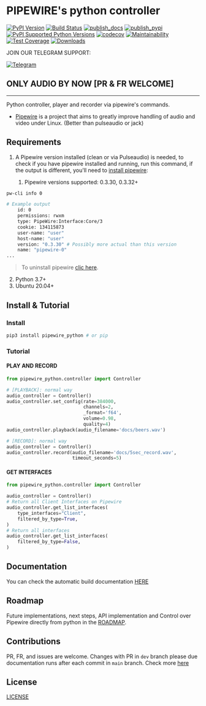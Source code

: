 # PIPEWIRE's python controller

[![PyPI Version][pypi-image]][pypi-url]
[![Build Status][build-image]][build-url]
[![publish_docs](https://github.com/pablodz/pipewire_python/actions/workflows/publish_docs.yml/badge.svg)](https://github.com/pablodz/pipewire_python/actions/workflows/publish_docs.yml)
[![publish_pypi](https://github.com/pablodz/pipewire_python/actions/workflows/publish_pypi.yml/badge.svg)](https://github.com/pablodz/pipewire_python/actions/workflows/publish_pypi.yml)
[![PyPI Supported Python Versions](https://img.shields.io/pypi/pyversions/pipewire_python.svg)][pypiversions-url]
[![codecov](https://codecov.io/gh/pablodz/pipewire_python/branch/main/graph/badge.svg?token=VN6O9QK3ZH)](https://codecov.io/gh/pablodz/pipewire_python)
[![Maintainability](https://api.codeclimate.com/v1/badges/fe82f8353628a4214abd/maintainability)](https://codeclimate.com/github/pablodz/pipewire_python/maintainability)
[![Test Coverage](https://api.codeclimate.com/v1/badges/fe82f8353628a4214abd/test_coverage)](https://codeclimate.com/github/pablodz/pipewire_python/test_coverage)
[![Downloads](https://pepy.tech/badge/pipewire-python)](https://pepy.tech/project/pipewire-python)

JOIN OUR TELEGRAM SUPPORT:

[![Telegram](https://img.shields.io/badge/Telegram-2CA5E0?style=for-the-badge&logo=telegram&logoColor=white)](https://t.me/pipewire_python)

## **ONLY AUDIO BY NOW [PR & FR WELCOME]** 

<hr>

Python controller, player and recorder via pipewire's commands.

- [Pipewire](https://gitlab.freedesktop.org/pipewire/pipewire) is a project that aims to greatly improve handling of audio and video under Linux. (Better than pulseaudio or jack)

## Requirements

1. A Pipewire version installed (clean or via Pulseaudio) is needed, to check if you have pipewire installed and running, run this command, if the output is different, you'll need to [install pipewire](./docs/INSTALL_PIPEWIRE.md):

    1. Pipewire versions supported: 0.3.30, 0.3.32+

```bash
pw-cli info 0
```

```bash
# Example output
    id: 0
    permissions: rwxm
    type: PipeWire:Interface:Core/3
    cookie: 134115873
    user-name: "user"
    host-name: "user"
    version: "0.3.30" # Possibly more actual than this version
    name: "pipewire-0"
...
```

> To uninstall pipewire [clic here](./docs/UNINSTALL_PIPEWIRE.md).

2.  Python 3.7+
3.  Ubuntu 20.04+

## Install & Tutorial

### Install

```bash
pip3 install pipewire_python # or pip
```

### Tutorial

#### PLAY AND RECORD

```python
from pipewire_python.controller import Controller

# [PLAYBACK]: normal way
audio_controller = Controller()
audio_controller.set_config(rate=384000,
                            channels=2,
                            _format='f64',
                            volume=0.98,
                            quality=4)
audio_controller.playback(audio_filename='docs/beers.wav')

# [RECORD]: normal way
audio_controller = Controller()
audio_controller.record(audio_filename='docs/5sec_record.wav',
                        timeout_seconds=5)
```
#### GET INTERFACES

```python
from pipewire_python.controller import Controller

audio_controller = Controller()
# Return all Client Interfaces on Pipewire
audio_controller.get_list_interfaces(
    type_interfaces="Client",
    filtered_by_type=True,
)
# Return all interfaces
audio_controller.get_list_interfaces(
    filtered_by_type=False,
)
```


## Documentation

You can check the automatic build documentation [HERE](https://pablodz.github.io/pipewire_python/html/)

## Roadmap

Future implementations, next steps, API implementation and Control over Pipewire directly from python in the [ROADMAP](docs/ROADMAP.md).

## Contributions

PR, FR, and issues are welcome. Changes with PR in `dev` branch please due documentation runs after each commit in `main` branch. Check more [here](docs/NEW_RELEASE.md)

## License

[LICENSE](./LICENSE)

<!-- Badges -->

[pypi-image]: https://img.shields.io/pypi/v/pipewire_python
[pypi-url]: https://pypi.org/project/pipewire_python/
[build-image]: https://github.com/pablodz/pipewire_python/actions/workflows/build.yml/badge.svg
[build-url]: https://github.com/pablodz/pipewire_python/actions/workflows/build.yml
[coverage-image]: https://codecov.io/gh/pablodz/pipewire_python/branch/main/graph/badge.svg
[coverage-url]: https://codecov.io/gh/pablodz/pipewire_python
[quality-image]: https://api.codeclimate.com/v1/badges/3130fa0ba3b7993fbf0a/maintainability
[quality-url]: https://codeclimate.com/github/pablodz/pipewire_python
[pypiversions-url]: https://pypi.python.org/pypi/pipewire_python/
